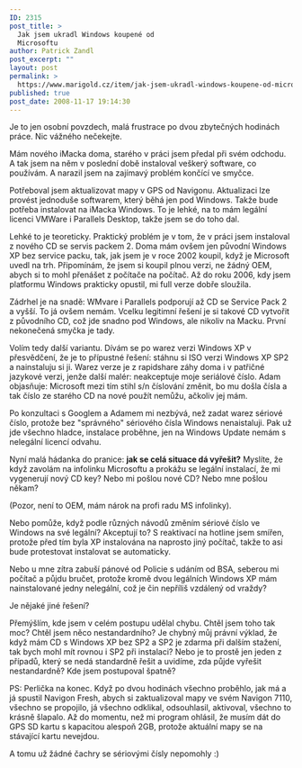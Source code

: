 ```yaml
---
ID: 2315
post_title: >
  Jak jsem ukradl Windows koupené od
  Microsoftu
author: Patrick Zandl
post_excerpt: ""
layout: post
permalink: >
  https://www.marigold.cz/item/jak-jsem-ukradl-windows-koupene-od-microsoftu
published: true
post_date: 2008-11-17 19:14:30
---
```

Je to jen osobní povzdech, malá frustrace po dvou zbytečných hodinách práce. Nic vážného nečekejte. 

Mám nového iMacka doma, starého v práci jsem předal při svém odchodu.  A tak jsem na něm v poslední době instaloval veškerý software, co používám. A narazil jsem na zajímavý problém končící ve smyčce. 

Potřeboval jsem aktualizovat mapy v GPS od Navigonu. Aktualizaci lze provést jednoduše softwarem, který běhá jen pod Windows. Takže bude potřeba instalovat na iMacka Windows. To je lehké, na to mám legální licenci VMWare i Parallels Desktop, takže jsem se do toho dal. 

Lehké to je teoreticky. Praktický problém je v tom, že v práci jsem instaloval z nového CD se servis packem 2. Doma mám ovšem jen původní Windows XP bez service packu, tak, jak jsem je v roce 2002 koupil, když je Microsoft uvedl na trh. Připomínám, že jsem si koupil plnou verzi, ne žádný OEM, abych si to mohl přenášet z počítače na počítač. Až do roku 2006, kdy jsem platformu Windows prakticky opustil, mi full verze dobře sloužila. 

Zádrhel je na snadě: WMvare i Parallels podporují až CD se Service Pack 2 a vyšší. To já ovšem nemám. Vcelku legitimní řešení je si takové CD vytvořit z původního CD, což jde snadno pod Windows, ale nikoliv na Macku. První nekonečená smyčka je tady. 

Volím tedy další variantu. Dívám se po warez verzi Windows XP v přesvědčení, že je to přípustné řešení: stáhnu si ISO verzi Windows XP SP2 a nainstaluju si ji. Warez verze je z rapidshare záhy doma i v patřičné jazykové verzi, jenže další malér: neakceptuje moje seriálové číslo. Adam objasňuje: Microsoft mezi tím stihl s/n číslování změnit, bo mu došla čísla a tak číslo ze starého CD na nové použít nemůžu, ačkoliv jej mám. 

Po konzultaci s Googlem a Adamem mi nezbývá, než zadat warez sériové číslo, protože bez "správného" sériového čísla Windows nenaistaluji. Pak už jde všechno hladce, instalace proběhne, jen na Windows Update nemám s nelegální licencí odvahu. 

Nyní malá hádanka do pranice: <strong>jak se celá situace dá vyřešit?</strong> Myslíte, že když zavolám na infolinku Microsoftu a prokážu se legální instalací, že mi vygenerují nový CD key? Nebo mi pošlou nové CD? Nebo mne pošlou někam? 

(Pozor, není to OEM, mám nárok na profi radu MS infolinky).

Nebo pomůže, když podle různých návodů změním sériové číslo ve Windows na své legální? Akceptují to? S reaktivací na hotline jsem smířen, protože před tím byla XP instalována na naprosto jiný počítač, takže to asi bude protestovat instalovat se automaticky. 

Nebo u mne zítra zabuší pánové od Policie s udáním od BSA, seberou mi počítač a půjdu bručet, protože kromě dvou legálních Windows XP mám nainstalované jedny nelegální, což je čin nepříliš vzdálený od vraždy?

Je nějaké jiné řešení?

Přemýšlím, kde jsem v celém postupu udělal chybu. Chtěl jsem toho tak moc? Chtěl jsem něco nestandardního? Je chybný můj právní výklad, že když mám CD s Windows XP bez SP2 a SP2 je zdarma při dalším stažení, tak bych mohl mít rovnou i SP2 při instalaci? Nebo je to prostě jen jeden z případů, který se nedá standardně řešit a uvidíme, zda půjde vyřešit nestandardně? Kde jsem postupoval špatně? 

PS: Perlička na konec. Když po dvou hodinách všechno proběhlo, jak má a já spustil Navigon Fresh, abych si zaktualizoval mapy ve svém Navigon 7110, všechno se propojilo, já všechno odklikal, odsouhlasil, aktivoval, všechno to krásně šlapalo. Až do momentu, než mi program ohlásil, že musím dát do GPS SD kartu s kapacitou alespoň 2GB, protože aktuální mapy se na stávající kartu nevejdou. 

A tomu už žádné čachry se sériovými čísly nepomohly :)